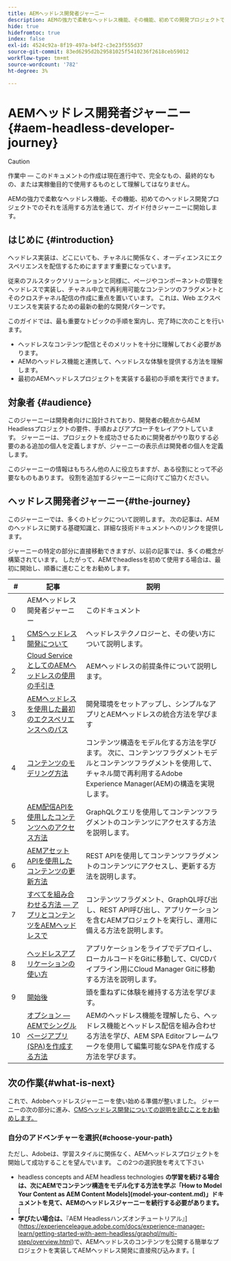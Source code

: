 ```yaml
---
title: AEMヘッドレス開発者ジャーニー
description: AEMの強力で柔軟なヘッドレス機能、その機能、初めての開発プロジェクトでのそれらを活用する方法を通じて、ガイド付きジャーニーに開始します。
hide: true
hidefromtoc: true
index: false
exl-id: 4524c92a-8f19-497a-b4f2-c3e23f555d37
source-git-commit: 83ed6295d2b29581025f5410236f2618ceb59012
workflow-type: tm+mt
source-wordcount: '782'
ht-degree: 3%

---
```


# AEMヘッドレス開発者ジャーニー{#aem-headless-developer-journey}

>[!CAUTION]
>
>作業中 — このドキュメントの作成は現在進行中で、完全なもの、最終的なもの、または実稼働目的で使用するものとして理解してはなりません。

AEMの強力で柔軟なヘッドレス機能、その機能、初めてのヘッドレス開発プロジェクトでのそれを活用する方法を通じて、ガイド付きジャーニーに開始します。

## はじめに {#introduction}

ヘッドレス実装は、どこにいても、チャネルに関係なく、オーディエンスにエクスペリエンスを配信するためにますます重要になっています。

従来のフルスタックソリューションと同様に、ページやコンポーネントの管理をヘッドレスで実装し、チャネル中立で再利用可能なコンテンツのフラグメントとそのクロスチャネル配信の作成に重点を置いています。 これは、Web エクスペリエンスを実装するための最新の動的な開発パターンです。

このガイドでは、最も重要なトピックの手順を案内し、完了時に次のことを行います。

* ヘッドレスなコンテンツ配信とそのメリットを十分に理解しておく必要があります。
* AEMのヘッドレス機能と連携して、ヘッドレスな体験を提供する方法を理解します。
* 最初のAEMヘッドレスプロジェクトを実装する最初の手順を実行できます。

## 対象者 {#audience}

このジャーニーは開発者向けに設計されており、開発者の観点からAEM Headlessプロジェクトの要件、手順およびアプローチをレイアウトしています。 ジャーニーは、プロジェクトを成功させるために開発者がやり取りする必要のある追加の個人を定義しますが、ジャーニーの表示点は開発者の個人を定義します。

このジャーニーの情報はもちろん他の人に役立ちますが、ある役割にとって不必要なものもあります。 役割を追加するジャーニーに向けてご協力ください。

## ヘッドレス開発者ジャーニー{#the-journey}

このジャーニーでは、多くのトピックについて説明します。 次の記事は、AEMのヘッドレスに関する基礎知識と、詳細な技術ドキュメントへのリンクを提供します。

ジャーニーの特定の部分に直接移動できますが、以前の記事では、多くの概念が構築されています。 したがって、AEMでheadlessを初めて使用する場合は、最初に開始し、順番に進むことをお勧めします。

| # | 記事 | 説明 |
|---|---|---|
| 0 | AEMヘッドレス開発者ジャーニー | このドキュメント |
| 1 | [CMSヘッドレス開発について](learn-about.md) | ヘッドレステクノロジーと、その使い方について説明します。 |
| 2 | [Cloud ServiceとしてのAEMヘッドレスの使用の手引き](getting-started.md) | AEMヘッドレスの前提条件について説明します。 |
| 3 | [AEMヘッドレスを使用した最初のエクスペリエンスへのパス](path-to-first-experience.md) | 開発環境をセットアップし、シンプルなアプリとAEMヘッドレスの統合方法を学びます |
| 4 | [コンテンツのモデリング方法](model-your-content.md) | コンテンツ構造をモデル化する方法を学びます。 次に、コンテンツフラグメントモデルとコンテンツフラグメントを使用して、チャネル間で再利用するAdobe Experience Manager(AEM)の構造を実現します。 |
| 5 | [AEM配信APIを使用したコンテンツへのアクセス方法](access-your-content.md) | GraphQLクエリを使用してコンテンツフラグメントのコンテンツにアクセスする方法を説明します。 |
| 6 | [AEMアセットAPIを使用したコンテンツの更新方法](update-your-content.md) | REST APIを使用してコンテンツフラグメントのコンテンツにアクセスし、更新する方法を説明します。 |
| 7 | [すべてを組み合わせる方法 — アプリとコンテンツをAEMヘッドレスで](put-it-all-together.md) | コンテンツフラグメント、GraphQL呼び出し、REST API呼び出し、アプリケーションを含むAEMプロジェクトを実行し、運用に備える方法を説明します。 |
| 8 | [ヘッドレスアプリケーションの使い方](go-live.md) | アプリケーションをライブでデプロイし、ローカルコードをGitに移動して、CI/CDパイプライン用にCloud Manager Gitに移動する方法を説明します。 |
| 9 | [開始後](post-launch.md) | 頭を重ねずに体験を維持する方法を学びます。 |
| 10 | [オプション — AEMでシングルページアプリ(SPA)を作成する方法](create-spa.md) | AEMのヘッドレス機能を理解したら、ヘッドレス機能とヘッドレス配信を組み合わせる方法を学び、AEM SPA Editorフレームワークを使用して編集可能なSPAを作成する方法を学びます。 |

## 次の作業{#what-is-next}

これで、Adobeヘッドレスジャーニーを使い始める準備が整いました。 ジャーニーの次の部分に進み、[CMSヘッドレス開発についての説明を読むことをお勧めします。](learn-about.md)

### 自分のアドベンチャーを選択{#choose-your-path}

ただし、Adobeは、学習スタイルに関係なく、AEMヘッドレスプロジェクトを開始して成功することを望んでいます。 この2つの選択肢を考えて下さい

* headless concepts and AEM headless technologies **の学習を続ける場合は、次にAEMでコンテンツ構造をモデル化する方法を学ぶ「How to Model Your Content as AEM Content Models](model-your-content.md)」ドキュメントを見て、AEMのヘッドレスジャーニーを続行する必要があります。**[
* **学びたい場合は、**『AEM Headlessハンズオンチュートリアル』](https://experienceleague.adobe.com/docs/experience-manager-learn/getting-started-with-aem-headless/graphql/multi-step/overview.html)で、AEMヘッドレスのコンテンツを公開する簡単なプロジェクトを実装してAEMヘッドレス開発に直接飛び込みます。[
